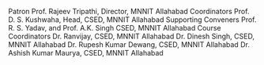 Patron
    Prof. Rajeev Tripathi, Director, MNNIT Allahabad
Coordinators
    Prof. D. S. Kushwaha, Head, CSED, MNNIT Allahabad
Supporting Conveners
Prof. R. S. Yadav, and Prof. A.K. Singh
CSED, MNNIT Allahabad
Course Coordinators
Dr. Ranvijay, CSED, MNNIT Allahabad
Dr. Dinesh Singh, CSED, MNNIT Allahabad
Dr. Rupesh Kumar Dewang, CSED, MNNIT Allahabad
Dr. Ashish Kumar Maurya, CSED, MNNIT Allahabad